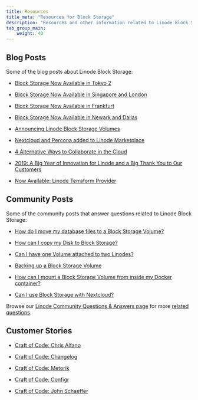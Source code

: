```yaml
---
title: Resources
title_meta: "Resources for Block Storage"
description: "Resources and other information related to Linode Block Storage including blog posts, community posts, and customer stories."
tab_group_main:
    weight: 40
---
```


## Blog Posts

Some of the blog posts about Linode Block Storage:

- [Block Storage Now Available in Tokyo 2](https://www.linode.com/blog/cloud-storage/block-storage-now-available-in-tokyo-2/)

- [Block Storage Now Available in Singapore and London](https://www.linode.com/blog/cloud-storage/block-storage-now-available-in-singapore-and-london/)

- [Block Storage Now Available in Frankfurt](https://www.linode.com/blog/cloud-storage/block-storage-now-available-in-frankfurt/)

- [Block Storage Now Available in Newark and Dallas](https://www.linode.com/blog/cloud-storage/block-storage-now-available-in-newark-and-dallas/)

- [Announcing Linode Block Storage Volumes](https://www.linode.com/blog/cloud-storage/announcing-linode-block-storage-volumes/)

- [Nextcloud and Percona added to Linode Marketplace](https://www.linode.com/blog/devops/nextcloud-and-percona-added-to-linode-marketplace/)

- [4 Alternative Ways to Collaborate in the Cloud](https://www.linode.com/blog/cloud-computing/4-alternative-ways-to-collaborate-in-the-cloud/)

- [2019: A Big Year of Innovation for Linode and a Big Thank You to Our Customers](https://www.linode.com/blog/linode/2019-a-year-in-review/)

- [Now Available: Linode Terraform Provider](https://www.linode.com/blog/devops/now-available-linode-terraform-provider/)

## Community Posts

Some of the community posts that answer questions related to Linode Block Storage:

- [How do I move my database files to a Block Storage Volume?](https://www.linode.com/community/questions/18893/how-do-i-move-my-database-files-to-a-block-storage-volume)

- [How can I copy my Disk to Block Storage?](https://www.linode.com/community/questions/19477/how-can-i-copy-my-disk-to-block-storage)

- [Can I have one Volume attached to two Linodes?](https://www.linode.com/community/questions/18548/can-i-have-1-volume-attached-to-two-linodes)

- [Backing up a Block Storage Volume](https://www.linode.com/community/questions/19191/backing-up-a-block-storage-volume)

- [How can I mount a Block Storage Volume from inside my Docker container?](https://www.linode.com/community/questions/493/how-can-i-mount-a-block-storage-volume-from-inside-my-docker-container)

- [Can I use Block Storage with Nextcloud?](https://www.linode.com/community/questions/18500/can-i-use-block-storage-with-nextcloud)

Browse our [Linode Community Questions & Answers page](https://www.linode.com/community/questions/) for more [related questions](https://www.linode.com/community/questions/search?query=block+storage).

## Customer Stories

- [Craft of Code: Chris Alfano](https://www.linode.com/spotlight/chris-alfano/)

- [Craft of Code: Changelog](https://www.linode.com/spotlight/changelog/)

- [Craft of Code: Metorik](https://www.linode.com/spotlight/metorik/)

- [Craft of Code: Configr](https://www.linode.com/spotlight/configr/)

- [Craft of Code: John Schaeffer](https://www.linode.com/spotlight/john-schaeffer/)
